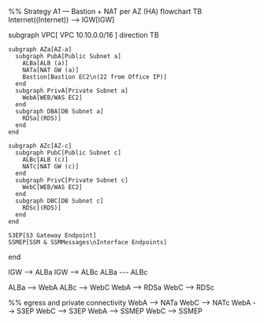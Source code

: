 %% Strategy A1 — Bastion + NAT per AZ (HA)
flowchart TB
  Internet((Internet)) --> IGW[IGW]

  subgraph VPC[ VPC 10.10.0.0/16 ]
    direction TB

    subgraph AZa[AZ-a]
      subgraph PubA[Public Subnet a]
        ALBa[ALB (a)]
        NATa[NAT GW (a)]
        Bastion[Bastion EC2\n(22 from Office IP)]
      end
      subgraph PrivA[Private Subnet a]
        WebA[WEB/WAS EC2]
      end
      subgraph DBA[DB Subnet a]
        RDSa[(RDS)]
      end
    end

    subgraph AZc[AZ-c]
      subgraph PubC[Public Subnet c]
        ALBc[ALB (c)]
        NATc[NAT GW (c)]
      end
      subgraph PrivC[Private Subnet c]
        WebC[WEB/WAS EC2]
      end
      subgraph DBC[DB Subnet c]
        RDSc[(RDS)]
      end
    end

    S3EP[S3 Gateway Endpoint]
    SSMEP[SSM & SSMMessages\nInterface Endpoints]
  end

  IGW --> ALBa
  IGW --> ALBc
  ALBa --- ALBc

  ALBa --> WebA
  ALBc --> WebC
  WebA --> RDSa
  WebC --> RDSc

  %% egress and private connectivity
  WebA --> NATa
  WebC --> NATc
  WebA --> S3EP
  WebC --> S3EP
  WebA --> SSMEP
  WebC --> SSMEP
